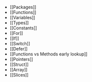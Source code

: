 - [[Packages]]
- [[Functions]]
- [[Variables]]
- [[Types]]
- [[Constants]]
- [[For]]
- [[If]]
- [[Switch]]
- [[Defer]]
- [[Functions vs Methods early lookup]]
- [[Pointers]]
- [[Struct]]
- [[Array]]
- [[Slices]]

